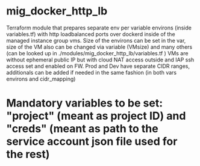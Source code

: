 # mig_docker_http_lb

Terraform module that prepares separate env per variable environs (inside variables.tf) with http loadbalanced
 ports over dockerd inside of the managed instance group vms. Size of the environs can be set in the var, size of the VM
 also can be changed via variable (VMsize) and many others (can be looked up in ./modules/mig_docker_http_lb/variables.tf )
 VMs are without ephemeral public IP but with cloud NAT access outside and IAP ssh access set and enabled on FW.
 Prod and Dev have separate CIDR ranges, additionals can be added if needed in the same fashion (in both vars environs and cidr_mapping)

# Mandatory variables to be set: "project" (meant as project ID) and "creds" (meant as path to the service account json file used for the rest)
